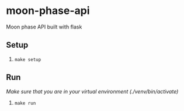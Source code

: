 # moon-phase-api
Moon phase API built with flask

## Setup

1. `make setup`

## Run
_Make sure that you are in your virtual environment (./venv/bin/activate)_
1. `make run`
